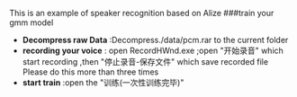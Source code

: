 This is an example of speaker recognition based on Alize
###train your gmm model

- **Decompress raw Data** :Decompress./data/pcm.rar to the current folder
- **recording your voice** :
open RecordHWnd.exe ;open "开始录音" which start recording ,then "停止录音-保存文件" which save recorded file
  Please do this more than three times
- **start train** :open the "训练(一次性训练完毕)"
